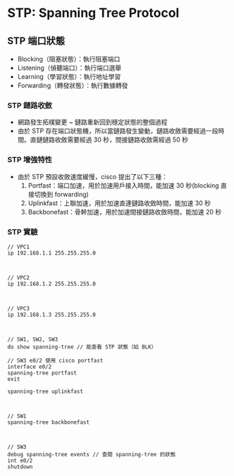 # STP: Spanning Tree Protocol

## STP 端口狀態

- Blocking（阻塞狀態）：執行阻塞端口
- Listening（偵聽端口）：執行端口選舉
- Learning（學習狀態）：執行地址學習
- Forwarding（轉發狀態）：執行數據轉發

### STP 鏈路收斂

- 網路發生拓樸變更 ~ 鏈路重新回到穩定狀態的整個過程
- 由於 STP 存在端口狀態機，所以當鏈路發生變動，鏈路收斂需要經過一段時間。直鏈鏈路收斂需要經過 30 秒，間接鏈路收斂需經過 50 秒

### STP 增強特性

- 由於 STP 預設收斂速度緩慢，cisco 提出了以下三種：
  1. Portfast：端口加速，用於加速用戶接入時間，能加速 30 秒(blocking 直接切換到 forwarding)
  2. Uplinkfast：上聯加速，用於加速直連鏈路收斂時間，能加速 30 秒
  3. Backbonefast：骨幹加速，用於加速間接鏈路收斂時間，能加速 20 秒

### STP 實驗

```
// VPC1
ip 192.168.1.1 255.255.255.0



// VPC2
ip 192.168.1.2 255.255.255.0



// VPC3
ip 192.168.1.3 255.255.255.0



// SW1, SW2, SW3
do show spanning-tree // 能查看 STP 狀態（如 BLK）
```

```
// SW3 e0/2 使用 cisco portfast
interface e0/2
spanning-tree portfast
exit

spanning-tree uplinkfast



// SW1
spanning-tree backbonefast



// SW3
debug spanning-tree events // 查閱 spanning-tree 的狀態
int e0/2
shutdown
```